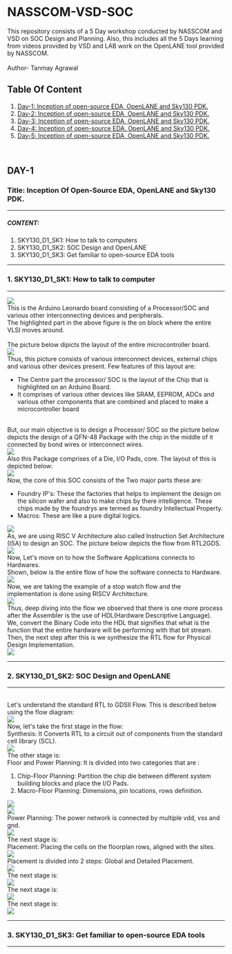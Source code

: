 # NASSCOM-VSD-SOC
This repository consists of a 5 Day workshop conducted by NASSCOM and VSD on SOC Design and Planning. Also, this includes all the 5 Days learning from videos provided by VSD and LAB work on the OpenLANE tool provided by NASSCOM.<br><br>
Author- Tanmay Agrawal
<br>
## Table Of Content
<ol>
  <li>
    <a href= "#day-1">Day-1: Inception of open-source EDA, OpenLANE and Sky130 PDK.</a>
  </li>
  <li><a href="day-2">Day-2: Inception of open-source EDA, OpenLANE and Sky130 PDK.</a></li>
  <li><a href="day-3">Day-3: Inception of open-source EDA, OpenLANE and Sky130 PDK.</a></li>
  <li><a href="day-4">Day-4: Inception of open-source EDA, OpenLANE and Sky130 PDK.</a></li>
  <li><a href="day-5">Day-5: Inception of open-source EDA, OpenLANE and Sky130 PDK.</a></li>
</ol>
<br>

## DAY-1
### Title: Inception Of Open-Source EDA, OpenLANE and Sky130 PDK.
<hr>
<h5>CONTENT:</h5>
<ol>
  <li>SKY130_D1_SK1: How to talk to computers</li>
  <li>SKY130_D1_SK2: SOC Design and OpenLANE</li>
  <li>SKY130_D1_SK3: Get familiar to open-source EDA tools</li>
</ol>
<hr>

### 1. SKY130_D1_SK1: How to talk to computer
<hr>
<img src="images/day11.png">
<br>
This is the Arduino Leonardo board consisting of a Processor/SOC and various other interconnecting devices and peripherals.<br>
The highlighted part in the above figure is the on block where the entire VLSI moves around.<br><br>
The picture below dipicts the layout of the entire microcontroller board.<br>
<img src="images/day12.png">
<br>
Thus, this picture consists of various interconnect devices, external chips and various other devices present. Few features of this layout are:<br>
<ul>
  <li>The Centre part the processor/ SOC is the layout of the Chip that is highlighted on an Arduino Board.</li>
  <li>It comprises of various other devices like SRAM, EEPROM, ADCs and various other components that are combined and placed to make a microcontroller board </li>
</ul>
<br>
But, our main objective is to design a Processor/ SOC so the picture below depicts the design of a QFN-48 Package with the chip in the middle of it connected by bond wires or interconnect wires.
<br>
<img src="images/day13.png">
<br>
Also this Package comprises of a Die, I/O Pads, core. The layout of this is depicted below:<br>
<img src="images/day14.png">
<br>
Now, the core of this SOC consists of the Two major parts these are:<br>
<ul>
  <li>Foundry IP's: These the factories that helps to implement the design on the silicon wafer and also to make chips by there intelligence. These chips made by the foundrys are termed as foundry Intellectual Property.</li>
  <li>Macros: These are like a pure digital logics.</li>
</ul>
<img src="images/day15.png">
<br>
As, we are using RISC V Architecture also called Instruction Set Architecture (ISA) to design an SOC. The picture below depicts the flow from RTL2GDS.
<img src="images/day16.png">
<br>
Now, Let's move on to how the Software Applications connects to Hardwares.<br>
Shown, below is the entire flow of how the software connects to Hardware.
<br>
<img src="images/day17.png">
<br>
Now, we are taking the example of a stop watch flow and the implementation is done using RISCV Architecture.<br>
<img src="images/day18.png">
<br>
Thus, deep diving into the flow we observed that there is one more process after the Assembler is the use of HDL(Hardware Descriptive Language).<br>
We, convert the Binary Code into the HDL that signifies that what is the function that the entire hardware will be performing with that bit stream.<br>
Then, the next step after this is we synthesize the RTL flow for Physical Design Implementation.<br>
<img src="images/day19.png">
<br>
<hr>

### 2. SKY130_D1_SK2: SOC Design and OpenLANE

<hr>
<br>
 Let's understand the standard RTL to GDSII Flow. This is described below using the flow diagram:
 <br>
 <img src="images/day20.png">
 <br>
 Now, let's take the first stage in the flow:<br>
 Synthesis: It Converts RTL to a circuit out of components from the standard cell library (SCL).<br>
 <img src="images/day21.png">
 <br>
 The other stage is:<br>
 Floor and Power Planning: It is divided into two categories that are :<br>
 <ol>
   <li>Chip-Floor Planning: Partition the chip die between different system building blocks and place the I/O Pads.</li>
   <li>Macro-Floor Planning: Dimensions, pin locations, rows definition.</li>
 </ol>
 <img src="images/day22.png"><br><img src="images/day23.png"><br>
 Power Planning: The power network is connected by multiple vdd, vss and gnd.
 <br>
 <img src="images/day24.png">
 <br>
 The next stage is:<br>
 Placement: Placing the cells on the floorplan rows, aligned with the sites.<br>
 <img src="images/day25.png">
 <br>
 Placement is divided into 2 steps: Global and Detailed Placement.<br>
 <img src="images/day26.png">
 <br>
 The next stage is:<br>
 <img src="images/day27.png">
 <br>
The next stage is:<br>
 <img src="images/day28.png">
 <br>
 The next stage is:<br>
 <img src="images/day29.png">
 <br>
 <hr>

### 3. SKY130_D1_SK3: Get familiar to open-source EDA tools
 
 <hr>
 
 
 
 
 
 
 
